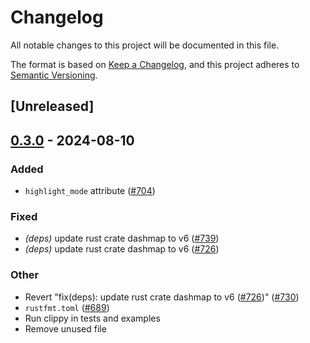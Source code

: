 # Changelog
All notable changes to this project will be documented in this file.

The format is based on [Keep a Changelog](https://keepachangelog.com/en/1.0.0/),
and this project adheres to [Semantic Versioning](https://semver.org/spec/v2.0.0.html).

## [Unreleased]

## [0.3.0](https://github.com/marc2332/freya/compare/freya-native-core-v0.2.1...freya-native-core-v0.3.0) - 2024-08-10

### Added
- `highlight_mode` attribute ([#704](https://github.com/marc2332/freya/pull/704))

### Fixed
- *(deps)* update rust crate dashmap to v6 ([#739](https://github.com/marc2332/freya/pull/739))
- *(deps)* update rust crate dashmap to v6 ([#726](https://github.com/marc2332/freya/pull/726))

### Other
- Revert "fix(deps): update rust crate dashmap to v6 ([#726](https://github.com/marc2332/freya/pull/726))" ([#730](https://github.com/marc2332/freya/pull/730))
- `rustfmt.toml` ([#689](https://github.com/marc2332/freya/pull/689))
- Run clippy in tests and examples
- Remove unused file
